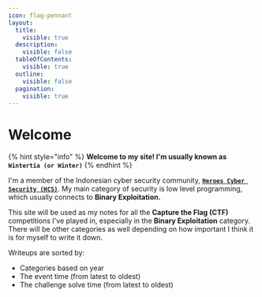 ```yaml
---
icon: flag-pennant
layout:
  title:
    visible: true
  description:
    visible: false
  tableOfContents:
    visible: true
  outline:
    visible: false
  pagination:
    visible: true
---
```


# Welcome

{% hint style="info" %}
**Welcome to my site! I'm usually known as `Wintertia (or Winter)`**
{% endhint %}

I'm a member of the Indonesian cyber security community, [**`Heroes Cyber Security (HCS)`**](https://hcs-team.com/). My main category of security is low level programming, which usually connects to **Binary Exploitation.**

This site will be used as my notes for all the **Capture the Flag (CTF)** competitions I've played in, especially in the **Binary Exploitation** category. There will be other categories as well depending on how important I think it is for myself to write it down.

Writeups are sorted by:

* Categories based on year
* The event time (from latest to oldest)
* The challenge solve time (from latest to oldest)

